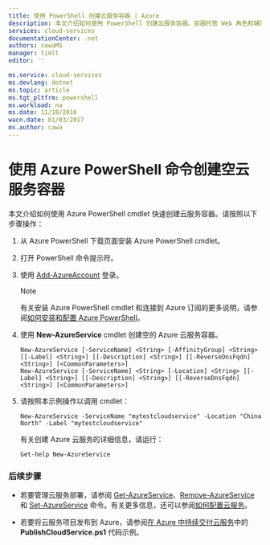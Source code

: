 ```yaml
---
title: 使用 PowerShell 创建云服务容器 | Azure
description: 本文介绍如何使用 PowerShell 创建云服务容器。容器托管 Web 角色和辅助角色。
services: cloud-services
documentationCenter: .net
authors: cawaMS
manager: timlt
editor: ''

ms.service: cloud-services
ms.devlang: dotnet
ms.topic: article
ms.tgt_pltfrm: powershell
ms.workload: na
ms.date: 11/18/2016
wacn.date: 01/03/2017
ms.author: cawa
---
```


# 使用 Azure PowerShell 命令创建空云服务容器
本文介绍如何使用 Azure PowerShell cmdlet 快速创建云服务容器。请按照以下步骤操作：

1. 从 Azure PowerShell 下载页面安装 Azure PowerShell cmdlet。
2. 打开 PowerShell 命令提示符。
3. 使用 [Add-AzureAccount](https://msdn.microsoft.com/zh-cn/library/dn495128.aspx) 登录。

    > [!NOTE]
    > 有关安装 Azure PowerShell cmdlet 和连接到 Azure 订阅的更多说明，请参阅[如何安装和配置 Azure PowerShell](../powershell-install-configure.md)。

4. 使用 **New-AzureService** cmdlet 创建空的 Azure 云服务容器。

    ```
    New-AzureService [-ServiceName] <String> [-AffinityGroup] <String> [[-Label] <String>] [[-Description] <String>] [[-ReverseDnsFqdn] <String>] [<CommonParameters>]
    New-AzureService [-ServiceName] <String> [-Location] <String> [[-Label] <String>] [[-Description] <String>] [[-ReverseDnsFqdn] <String>] [<CommonParameters>]
    ```

5. 请按照本示例操作以调用 cmdlet：

    ```
    New-AzureService -ServiceName "mytestcloudservice" -Location "China North" -Label "mytestcloudservice"
    ```

    有关创建 Azure 云服务的详细信息，请运行：

    ```
    Get-help New-AzureService
    ```

### 后续步骤

 * 若要管理云服务部署，请参阅 [Get-AzureService](https://msdn.microsoft.com/zh-cn/library/azure/dn495131.aspx)、[Remove-AzureService](https://msdn.microsoft.com/zh-cn/library/azure/dn495120.aspx) 和 [Set-AzureService](https://msdn.microsoft.com/zh-cn/library/azure/dn495242.aspx) 命令。有关更多信息，还可以参阅[如何配置云服务](./cloud-services-how-to-configure.md)。

 * 若要将云服务项目发布到 Azure，请参阅[在 Azure 中持续交付云服务](./cloud-services-dotnet-continuous-delivery.md)中的 **PublishCloudService.ps1** 代码示例。

<!---HONumber=Mooncake_Quality_Review_1215_2016-->
